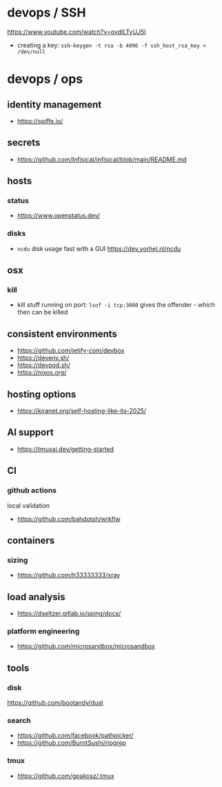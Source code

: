 # devops / SSH

https://www.youtube.com/watch?v=qvdlLTyUJ5I

- creating a key: `ssh-keygen -t rsa -b 4096 -f ssh_host_rsa_key < /dev/null`


# devops / ops

## identity management

- https://spiffe.io/

## secrets

- https://github.com/Infisical/infisical/blob/main/README.md

## hosts

### status

- https://www.openstatus.dev/

### disks

- `ncdu` disk usage fast with a GUI https://dev.yorhel.nl/ncdu


## osx

### kill

- kill stuff running on port: `lsof -i tcp:3000` gives the offender - which then can be killed


## consistent environments

- https://github.com/jetify-com/devbox
- https://devenv.sh/
- https://devpod.sh/
- https://nixos.org/

## hosting options

- https://kiranet.org/self-hosting-like-its-2025/

## AI support
- https://tmuxai.dev/getting-started

## CI

### github actions

local  validation

- https://github.com/bahdotsh/wrkflw


## containers

### sizing
- https://github.com/h33333333/xray


## load analysis

- https://dseltzer.gitlab.io/sping/docs/
### platform engineering

- https://github.com/microsandbox/microsandbox

## tools

### disk

https://github.com/bootandy/dust

### search

- https://github.com/facebook/pathpicker/
- https://github.com/BurntSushi/ripgrep

### tmux

- https://github.com/gpakosz/.tmux

